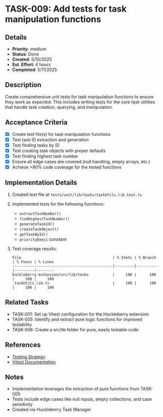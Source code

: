# TASK-009: Add tests for task manipulation functions

## Details
- **Priority**: medium
- **Status**: Done
- **Created**: 5/10/2025
- **Est. Effort**: 4 hours
- **Completed**: 5/11/2025

## Description
Create comprehensive unit tests for task manipulation functions to ensure they work as expected. This includes writing tests for the core task utilities that handle task creation, querying, and manipulation.

## Acceptance Criteria
- [x] Create test file(s) for task manipulation functions
- [x] Test task ID extraction and generation
- [x] Test finding tasks by ID
- [x] Test creating task objects with proper defaults
- [x] Test finding highest task number
- [x] Ensure all edge cases are covered (null handling, empty arrays, etc.)
- [x] Achieve >90% code coverage for the tested functions

## Implementation Details
1. Created test file at `tests/unit/lib/tasks/taskUtils.lib.test.ts`
2. Implemented tests for the following functions:
   - `extractTaskNumber()`
   - `findHighestTaskNumber()`
   - `generateTaskId()`
   - `createTaskObject()`
   - `getTaskById()`
   - `priorityEmoji` constant

3. Test coverage results:
   ```
   File                                          | % Stmts | % Branch | % Funcs | % Lines
   ----------------------------------------------|---------|----------|---------|--------
   huckleberry-extension/src/lib/tasks           |     100 |      100 |     100 |     100
    taskUtils.lib.ts                             |     100 |      100 |     100 |     100
   ```

## Related Tasks
- TASK-001: Set up Vitest configuration for the Huckleberry extension
- TASK-005: Identify and extract pure logic functions for improved testability
- TASK-006: Create a src/lib folder for pure, easily testable code

## References
- [Testing Strategy](c:\Projects\vscode-huckleberry\docs\testing-strategy.md)
- [Vitest Documentation](https://vitest.dev/guide/)

## Notes
- Implementation leverages the extraction of pure functions from TASK-005
- Tests include edge cases like null inputs, empty collections, and case sensitivity
- Created via Huckleberry Task Manager
